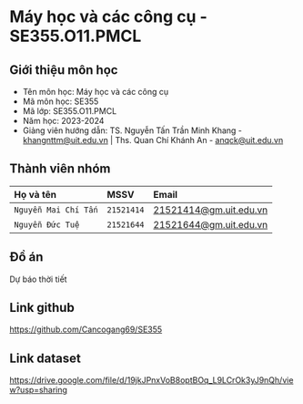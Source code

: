 #                            Máy học và các công cụ - SE355.O11.PMCL



## Giới thiệu môn học


- Tên môn học: Máy học và các công cụ
- Mã môn học: SE355
- Mã lớp: SE355.O11.PMCL
- Năm học: 2023-2024
- Giảng viên hướng dẫn: TS. Nguyễn Tấn Trần Minh Khang - khangnttm@uit.edu.vn | Ths. Quan Chí Khánh An - anqck@uit.edu.vn 

## Thành viên nhóm 




| Họ và tên | MSSV     | Email
| :--------           | :------- | :------------------------- | 
| `Nguyễn Mai Chí Tấn` | `21521414` | 21521414@gm.uit.edu.vn |
| `Nguyễn Đức Tuệ` | `21521644` |  21521644@gm.uit.edu.vn | 

## Đồ án
Dự báo thời tiết

## Link github
https://github.com/Cancogang69/SE355

## Link dataset
https://drive.google.com/file/d/19jkJPnxVoB8optBOq_L9LCrOk3yJ9nQh/view?usp=sharing
